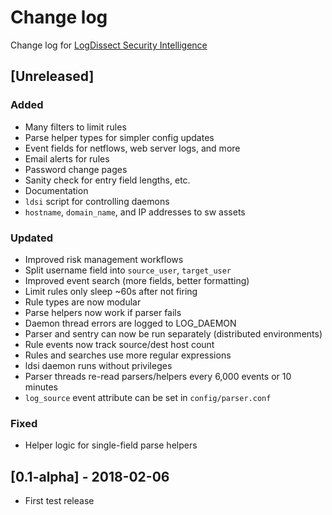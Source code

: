 # Change log
Change log for [LogDissect Security Intelligence](https://github.com/dogoncouch/ldsi)

## [Unreleased]
### Added
- Many filters to limit rules
- Parse helper types for simpler config updates
- Event fields for netflows, web server logs, and more
- Email alerts for rules
- Password change pages
- Sanity check for entry field lengths, etc.
- Documentation
- `ldsi` script for controlling daemons
- `hostname`, `domain_name`, and IP addresses to sw assets

### Updated
- Improved risk management workflows
- Split username field into `source_user`, `target_user`
- Improved event search (more fields, better formatting)
- Limit rules only sleep ~60s after not firing
- Rule types are now modular
- Parse helpers now work if parser fails
- Daemon thread errors are logged to LOG\_DAEMON
- Parser and sentry can now be run separately (distributed environments)
- Rule events now track source/dest host count
- Rules and searches use more regular expressions
- ldsi daemon runs without privileges
- Parser threads re-read parsers/helpers every 6,000 events or 10 minutes
- `log_source` event attribute can be set in `config/parser.conf`

### Fixed
- Helper logic for single-field parse helpers

## [0.1-alpha] - 2018-02-06
- First test release
